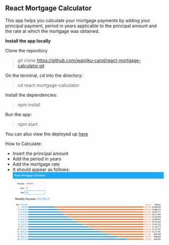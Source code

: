 ## React Mortgage Calculator

This app helps you calculate your mortgage payments by adding your principal payment, period in years applicable to the principal amount and the rate at which the mortgage was obtained.

**Install the app locally**

Clone the repository
> git clone https://github.com/wanjiku-carol/react-mortgage-calculator.git

On the terminal, cd into the directory:
> cd react-mortgage-calculator

Install the dependencies:
> npm install

Run the app:
> npm start

You can also view the deployed up [here](https://fierce-lake-71388.herokuapp.com/)

How to Calculate:
* Insert the principal amount
* Add the period in years
* Add the mortgage rate
* It should appear as follows:
![Mortgage Calcutator](imgs/screenshot.png)
